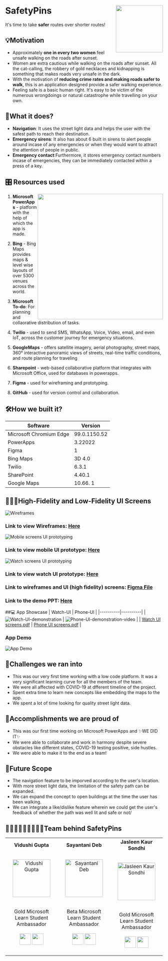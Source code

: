 # SafetyPins  <img src=https://user-images.githubusercontent.com/55969597/160252515-1b9dddb6-b781-4beb-8abd-a476d9acaf97.png width=150 align='right'>

It's time to take **safer** routes over shorter routes!

## 💡Motivation 

- Approximately **one in every two women** feel unsafe walking on the roads after sunset. 
- Women are extra cautious while walking on the roads after sunset. All the cat-calling, the robbery of gold necklaces and kidnapping is something that makes roads very unsafe in the dark. 
- With the motivation of **reducing crime rates and making roads safer to walk**, this is an application designed provide a safer walking experience. 
- Feeling safe is a basic human right. It's easy to be victim of the numerous wrongdoings or natural catastrophe while travelling on your own.

## 📲What it does?

- **Navigation**: It uses the street light data and helps the user with the safest path to reach their destination. 
- **Emergency sirens**: It also has about 6 built in sirens to alert people around incase of any emergencies or when they would want to attract the attention of people in public.
- **Emergency contact**:Furthermore, it stores emergency contact numbers incase of emergencies, they can be immediately contacted within a press of a key.

## 🎛️ Resources used
<img src="https://user-images.githubusercontent.com/55969597/160252835-808ad6c0-5b0b-4353-b6b9-131ae3a1a5a5.png" width="400px" align='right' > 

1. **Microsoft PowerApps** -  platform with the help of which the app is made.

2. **Bing** - Bing Maps provides maps & level wise layouts of over 5300 venues across the world.

3. **Microsoft To-do**: For planning and collaorative distribution of tasks.

5. **Twilio** - used to send SMS, WhatsApp, Voice, Video, email, and even IoT, across the customer journey for emergency situations.

6. **GoogleMaps** - offers satellite imagery, aerial photography, street maps, 360° interactive panoramic views of streets, real-time traffic conditions, and route planning for traveling

7. **Sharepoint** - web-based collaborative platform that integrates with Microsoft Office, used for databases in powerapps.

8. **Figma** - used for wireframing and prototyping.

9. **GitHub** - used for version control and collaboration.

## 🛠️How we built it? 
| Software | Version |
|----------|-------|
| Microsoft Chromium Edge | 99.0.1150.52 |
| PowerApps | 3.22022 |
| Figma | 1 |
| Bing Maps | 3D 4.0 |
| Twilio | 6.3.1 |
| SharePoint | 4.40.1 |
| Google Maps | 10.66. 1 |

## 👩🏻‍💻High-Fidelity and Low-Fidelity UI Screens 

![Wireframes]()
### Link to view Wireframes: [Here]()

![Mobile screens UI prototyping](https://user-images.githubusercontent.com/74983536/159151913-3fd9cfa9-3a96-45bb-bbc6-c6af0f694802.png)

### Link to view mobile UI prototype: [Here](https://www.figma.com/proto/9kMXLCJ9LCxQZ7J4Yhrr09/SafetyPins?page-id=2%3A67&node-id=2%3A67&viewport=241%2C48%2C0.15&scaling=scale-down&starting-point-node-id=2%3A781)

![Watch screens UI prototyping](https://user-images.githubusercontent.com/74983536/159151953-25a75e62-b877-4788-a901-253f4d1de368.png)


### Link to view watch UI prototype: [Here](https://www.figma.com/proto/9kMXLCJ9LCxQZ7J4Yhrr09/SafetyPins?page-id=0%3A1&node-id=0%3A1&viewport=241%2C48%2C0.29&scaling=scale-down&starting-point-node-id=2%3A3)

### Link to wireframes and UI (high fidelity) screens: [Figma File](https://www.figma.com/file/9kMXLCJ9LCxQZ7J4Yhrr09/SafetyPins?node-id=2%3A67)
### Link to the demo PPT: [Here](https://github.com/Vidushi-Gupta/SafetyPins/blob/main/Assets/SafetyPins%20demo%20ppt.pdf)

##💻 App Showcase
| Watch-UI | Phone-UI |
|----------|----------|
| ![Watch-UI-demonstration](https://user-images.githubusercontent.com/74983536/159152313-64c61679-b658-4af1-82d3-f03c125519d2.gif) | ![Phone-UI-demonstration-video](https://user-images.githubusercontent.com/74983536/159152346-1bc4a208-818d-4389-9f3b-5f8abf0b461a.gif) |
| [Watch UI screens.pdf](https://github.com/SayantaniDeb/SafetyPins/files/8310806/Watch.UI.screens.pdf) | [Phone UI screens.pdf](https://github.com/SayantaniDeb/SafetyPins/files/8310808/Phone.UI.screens.pdf) |


### App Demo
![App Demo](https://github.com/Vidushi-Gupta/SafetyPins/blob/main/Assets/SafetyPins.gif)




## 🧠Challenges we ran into 

- This was our very first time working with a low code platform. It was a very significant learning curve for all the members of the team.
- We were all affected with COVID-19 at dfferent timeline of the project.
- Spent extra time to learn new concepts like embedding the maps to the app.
- We spent a lot of time looking for quality street light data.


## 🥇Accomplishments we are proud of
- This was our first time working on Microsoft PowerApps and ✨WE DID IT✨
- We were able to collaborate and work in harmony despite severe obstacles like different states, COVID-19 testing positive, side hustles.
- We were able to make it to the end as a team!

## 🚀Future Scope
- The navigation feature to be imporved according to the user's location.
- With more street light data, the limitation of the safety path can be expanded.
- We can expand the concept to open buildings at the time the user has been walking.
- We can integrate a like/dislike feature wherein we could get the user's feedback of whether the path was well lit and safe or not/


## 👩🏻‍💻👩🏻‍💻👩🏻‍💻Team behind SafetyPins


<table align="center">
<tr align="center">
<td>
<strong>Vidushi Gupta</strong>
<p align="center">
  <br>
<img src = "https://i.ibb.co/DgfT0wS/Group-48.png"  height="120" alt="Vidushi Gupta">
</p>
<p align="center">
<br> Gold Microsoft <br> Learn Student Ambassador
<br> <br> <a href = "https://github.com/Vidushi-Gupta"><img src = "http://www.iconninja.com/files/241/825/211/round-collaboration-social-github-code-circle-network-icon.svg" width="36" height = "36"/></a>
<a href = "https://www.linkedin.com/in/vidushi-gupta07/">
<img src = "http://www.iconninja.com/files/863/607/751/network-linkedin-social-connection-circular-circle-media-icon.svg" width="36" height="36"/>
</a>
</p>
</td>
<td>
<strong>Sayantani Deb</strong>
<p align="center">
  <br>
<img src = "https://user-images.githubusercontent.com/74983536/159154160-3f6cfb50-73e7-4ea0-9d0d-3948cd7f7bed.png"  height="120" alt="Sayantani Deb">
</p>
<p align="center">
<br> Beta Microsoft <br> Learn Student Ambassador
<br> <br> <a href = "https://github.com/SayantaniDeb"><img src = "http://www.iconninja.com/files/241/825/211/round-collaboration-social-github-code-circle-network-icon.svg" width="36" height = "36"/></a>
<a href = "https://www.linkedin.com/in/sayantani-deb-035794200/">
<img src = "http://www.iconninja.com/files/863/607/751/network-linkedin-social-connection-circular-circle-media-icon.svg" width="36" height="36"/>
</a>
</p>
</td>
<td>
<strong>Jasleen Kaur Sondhi</strong>
<p align="center">
  <br>
<img src = "https://avatars.githubusercontent.com/u/25451422?v=4"  height="120" alt="Jasleen Kaur Sondhi">
</p>
<p align="center">
<br> Gold Microsoft <br> Learn Student Ambassador
<br> <br> <a href = "https://github.com/jasleen101010"><img src = "http://www.iconninja.com/files/241/825/211/round-collaboration-social-github-code-circle-network-icon.svg" width="36" height = "36"/></a>
<a href = "https://www.linkedin.com/in/jasleen-sondhi/">
<img src = "http://www.iconninja.com/files/863/607/751/network-linkedin-social-connection-circular-circle-media-icon.svg" width="36" height="36"/>
</a>
</p>
</td>
</tr>
</table>










